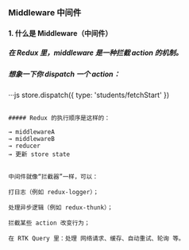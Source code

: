 ### Middleware 中间件

#### 1. 什么是 Middleware（中间件）

##### 在 Redux 里，middleware 是一种拦截 action 的机制。
##### 想象一下你 dispatch 一个 action：
···js
store.dispatch({ type: 'students/fetchStart' })
```

##### Redux 的执行顺序是这样的：

→ middlewareA
→ middlewareB
→ reducer
→ 更新 store state


中间件就像“拦截器”一样，可以：

打日志（例如 redux-logger）；

处理异步逻辑（例如 redux-thunk）；

拦截某些 action 改变行为；

在 RTK Query 里：处理 网络请求、缓存、自动重试、轮询 等。
